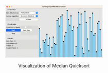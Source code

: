<p align="center">
    <img src="images/median-quicksort-permutation.gif" width="60%" alt="Visualization of Median Quicksort"/>
  </p>
  <p align=center>
  Visualization of Median Quicksort
</p>
